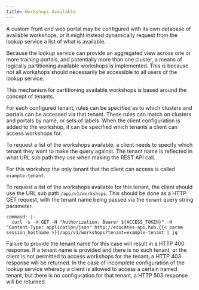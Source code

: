 ```yaml
---
title: Workshops Available
---
```


A custom front end web portal may be configured with its own database of
available workshops, or it might instead dynamically request from the lookup
service a list of what is available.

Because the lookup service can provide an aggregated view across one or more
training portals, and potentially more than one cluster, a means of logically
partitioning available workshops is implemented. This is because not all
workshops should necessarily be accessible to all users of the lookup service.

This mechanism for partitioning available workshops is based around the concept
of tenants.

For each configured tenant, rules can be specified as to which clusters and
portals can be accessed via that tenant. These rules can match on clusters and
portals by name, or sets of labels. When the client configuration is added to
the workshop, it can be specified which tenants a client can access workshops
for.

To request a list of the workshops available, a client needs to specify which
tenant they want to make the query against. The tenant name is reflected in
what URL sub path they use when making the REST API call.

For this workshop the only tenant that the client can access is called
`example-tenant`.

To request a list of the workshops available for this tenant, the client should
use the URL sub path `/api/v1/workshops`. This should be done as a HTTP GET
request, with the tenant name being passed via the `tenant` query string
parameter.

```terminal:execute
command: |-
  curl -s -X GET -H "Authorization: Bearer ${ACCESS_TOKEN}" -H "Content-Type: application/json" http://educates-api.hub.{{< param session_hostname >}}/api/v1/workshops?tenant=example-tenant | jq
```

Failure to provide the tenant name for this case will result in a HTTP 400
response. If a tenant name is provided and there is no such tenant, or the
client is not permitted to access workshops for the tenant, a HTTP 403 response
will be returned. In the case of incomplete configuration of the lookup service
whereby a client is allowed to access a certain named tenant, but there is no
configuration for that tenant, a HTTP 503 response will be returned.
